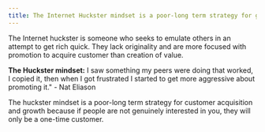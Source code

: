 ```yaml
---
title: The Internet Huckster mindset is a poor-long term strategy for growth
---
```

The Internet huckster is someone who seeks to emulate others in an attempt to get rich quick. They lack originality and are more focused with promotion to acquire customer than creation of value. 

**The Huckster mindset:** I saw something my peers were doing that worked, I copied it, then when I got frustrated I started to get more aggressive about promoting it." - Nat Eliason

The huckster mindset is a poor-long term strategy for customer acquisition and growth because if people are not genuinely interested in you, they will only be a one-time customer.
